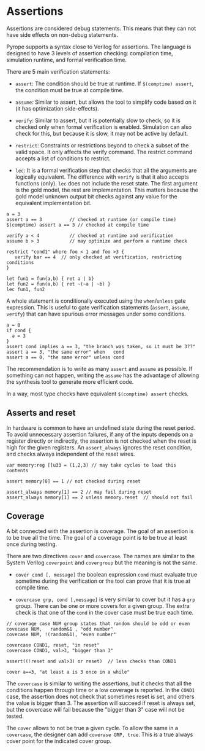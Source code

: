 # Assertions

Assertions are considered debug statements. This means that they can not
have side effects on non-debug statements.

Pyrope supports a syntax close to Verilog for assertions. The language is
designed to have 3 levels of assertion checking: compilation time,
simulation runtime, and formal verification time.

There are 5 main verification statements:

* `assert`: The condition should be true at runtime. If `$(comptime) assert`, the
  condition must be true at compile time.

* `assume`: Similar to assert, but allows the tool to simplify code based on it
  (it has optimization side-effects).

* `verify`: Similar to assert, but it is potentially slow to check, so it is
  checked only when formal verification is enabled. Simulation can also check
  for this, but because it is slow, it may not be active by default.

* `restrict`: Constraints or restrictions beyond to check a subset of the
  valid space. It only affects the verify command. The restrict command
  accepts a list of conditions to restrict.

* `lec`: It is a formal verification step that checks that all the arguments are
  logically equivalent. The difference with `verify` is that it also accepts
  functions (only). `lec` does not include the reset state. The first argument
  is the gold model, the rest are implementation. This matters because the gold
  model unknown output bit checks against any value for the equivalent
  implementation bit.



```pyrope
a = 3
assert a == 3          // checked at runtime (or compile time)
$(comptime) assert a == 3 // checked at compile time

verify a < 4           // checked at runtime and verification
assume b > 3           // may optimize and perform a runtime check

restrict "cond1" where foo < 1 and foo >3 {
   verify bar == 4  // only checked at verification, restricting conditions
}

let fun1 = fun(a,b) { ret a | b}
let fun2 = fun(a,b) { ret ~(~a | ~b) }
lec fun1, fun2
```

A whole statement is conditionally executed using the `when`/`unless` gate expression.
This is useful to gate verification statements (`assert`, `assume`, `verify`)
that can have spurious error messages under some conditions.


```pyrope
a = 0
if cond {
  a = 3
}
assert cond implies a == 3, "the branch was taken, so it must be 3??"
assert a == 3, "the same error" when   cond
assert a == 0, "the same error" unless cond
```


The recommendation is to write as many `assert` and `assume` as possible. If
something can not happen, writing the `assume` has the advantage of allowing
the synthesis tool to generate more efficient code.

In a way, most type checks have equivalent `$(comptime) assert` checks.

## Asserts and reset

In hardware is common to have an undefined state during the reset period. To
avoid unnecessary assertion failures, if any of the inputs depends on a
register directly or indirectly, the assertion is not checked when the reset is
high for the given registers. An `assert_always` ignores the reset condition,
and checks always independent of the reset wires.


```
var memory:reg []u33 = (1,2,3) // may take cycles to load this contents

assert memory[0] == 1 // not checked during reset

assert_always memory[1] == 2 // may fail during reset
assert_always memory[1] == 2 unless memory.reset  // should not fail
```


## Coverage

A bit connected with the assertion is coverage. The goal of an assertion is to be
true all the time. The goal of a coverage point is to be true at least once
during testing.


There are two directives `cover` and `covercase`. The names are similar to the
System Verilog `coverpoint` and `covergroup` but the meaning is not the same.

* `cover cond [, message]` the boolean expression `cond` must evaluate true
  sometime during the verification or the tool can prove that it is true at
  compile time.

* `covercase grp, cond [,message]` is very similar to cover but it has a `grp`
  group. There can be one or more covers for a given group. The extra check is
  that one of the `cond` in the cover case must be true each time.


```pyrope
// coverage case NUM group states that random should be odd or even
covecase NUM,   random&1 , "odd number"
covecase NUM, !(random&1), "even number"

covercase COND1, reset, "in reset"
covercase COND1, val>3, "bigger than 3"

assert((!reset and val>3) or reset)  // less checks than COND1

cover a==3, "at least a is 3 once in a while"
```

The `covercase` is similar to writing the assertions, but it checks that all
the conditions happen through time or a low coverage is reported. In the
`COND1` case, the assertion does not check that sometimes reset is set, and
others the value is bigger than 3.  The assertion will succeed if reset is always
set, but the covercase will fail because the "bigger than 3" case will not be
tested.


The `cover` allows to not be true a given cycle. To allow the same in a
`covercase`, the designer can add `coverase GRP, true`. This is a true always
cover point for the indicated cover group.

